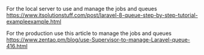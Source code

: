 For the local server to use and manage the jobs and queues
https://www.itsolutionstuff.com/post/laravel-8-queue-step-by-step-tutorial-exampleexample.html

For the production use this article to manage the jobs and queues
https://www.zentao.pm/blog/use-Supervisor-to-manage-Laravel-queue-416.html